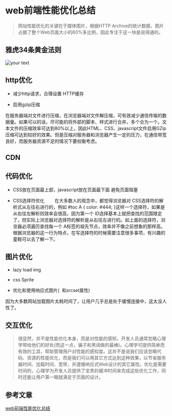  
 
 
 # web前端性能优化总结


 > 网站性能优化的关键在于媒体图片，根据HTTP Archive的统计数据，图片占据了整个Web页面大小的60%多比例，因此专注于这一块是说得通的。

## 雅虎34条黄金法则
 ![your text](http://o7bk1ffzo.bkt.clouddn.com/1500794916505)

## http优化
- 减少http请求，合理设置 HTTP缓存

- 启用gzip压缩

在服务器端对文件进行压缩，在浏览器端对文件解压缩，可有效减少通信传输的数据量。如果可以的话，尽可能的将外部的脚本、样式进行合并，多个合为一个。文本文件的压缩效率可达到80%以上，因此HTML、CSS、javascript文件启用GZip压缩可达到较好的效果。但是压缩对服务器和浏览器产生一定的压力，在通信带宽良好，而服务器资源不足的情况下要权衡考虑。


## CDN


## 代码优化

- CSS放在页面最上部，javascript放在页面最下面
避免页面阻塞

- CSS选择符优化
　　在大多数人的观念中，都觉得浏览器对 CSS选择符的解析式从左往右进行的，例如 
#toc A { color: #444; }这样一个选择符，如果是从右往左解析则效率会很高，因为第一个 ID选择基本上就把查找的范围限定了，但实际上浏览器对选择符的解析是从右往左进行的。如上面的选择符，浏览器必须遍历查找每一个 A标签的祖先节点，效率并不像之前想象的那样高。根据浏览器的这一行为特点，在写选择符的时候需要注意很多事项，有兴趣的童鞋可以去了解一下。




## 图片优化

- lazy load img 

- css Sprite

- 优化和使用响应式图片( <image> 和srcset属性)

因为大多数网站加载图片太耗时间了，让用户几乎总是处于缓慢连接中，这太没人性了。


## 交互优化

>很显然，并不是性能优化本身，而是对性能的感知，开发人员通常忽略心理学带给他们的好处(而这一点，骗子和黑阔做的最棒)。心理学可提供简单而有效的工具，帮助管理用户对性能的感知度。这并不是说我们应该忽略代码、资源的性能优化，而是我们可以用其它方式达到这种效果，以节省服务器时间、加载时间、宽带，并遵循响应式Web设计的其它属性。优化是需要时间的，心理学为开发人员提供了宝贵的缓冲时间来完成这些优化工作，同时还能让用户第一眼就满足于页面的设计。



 ## 参考文章

 [web前端性能优化总结](http://www.2cto.com/kf/201604/498725.html)

